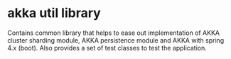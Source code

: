 
# akka util library 

Contains common library that helps to ease out implementation of AKKA cluster sharding module, AKKA persistence module and AKKA with spring 4.x (boot). Also provides a set of test classes to test the application.